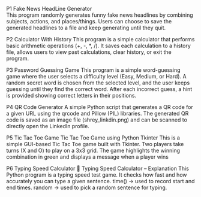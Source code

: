 P1 Fake News HeadLine Generator  
This program randomly generates funny fake news headlines by combining subjects, actions, and places/things. Users can choose to save the generated headlines to a file and keep generating until they quit. 

P2 Calculator With History
This program is a simple calculator that performs basic arithmetic operations (+, -, *, /). It saves each calculation to a history file, allows users to view past calculations, clear history, or exit the program.

P3 Password Guessing Game
This program is a simple word-guessing game where the user selects a difficulty level (Easy, Medium, or Hard). A random secret word is chosen from the selected level, and the user keeps guessing until they find the correct word. After each incorrect guess, a hint is provided showing correct letters in their positions.

P4 QR Code Generator
A simple Python script that generates a QR code for a given URL using the qrcode and Pillow (PIL) libraries. The generated QR code is saved as an image file (shrey_linkdin.png) and can be scanned to directly open the LinkedIn profile.

P5 Tic Tac Toe Game
Tic Tac Toe Game using Python Tkinter
This is a simple GUI-based Tic Tac Toe game built with Tkinter. Two players take turns (X and O) to play on a 3x3 grid. The game highlights the winning combination in green and displays a message when a player wins

P6 Typing Speed Calculator
📘 Typing Speed Calculator – Explanation This Python program is a typing speed test game. It checks how fast and how accurately you can type a given sentence. time() → used to record start and end times. random → used to pick a random sentence for typing.
